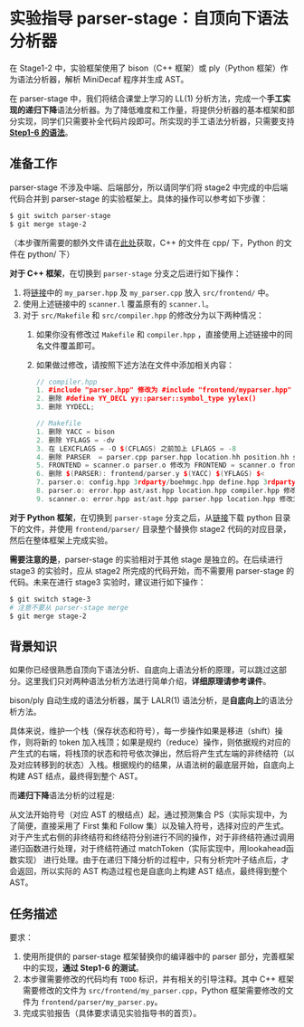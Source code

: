 # 实验指导 parser-stage：自顶向下语法分析器

 在 Stage1-2 中，实验框架使用了 bison（C++ 框架）或 ply（Python 框架）作为语法分析器，解析 MiniDecaf 程序并生成 AST。

在 parser-stage 中，我们将结合课堂上学习的 LL(1) 分析方法，完成一个**手工实现的递归下降**语法分析器。为了降低难度和工作量，将提供分析器的基本框架和部分实现，同学们只需要补全代码片段即可。所实现的手工语法分析器，只需要支持 [**Step1-6 的语法**](spec.md)。

## 准备工作


parser-stage 不涉及中端、后端部分，所以请同学们将 stage2 中完成的中后端代码合并到 parser-stage 的实验框架上。具体的操作可以参考如下步骤：

```bash
$ git switch parser-stage
$ git merge stage-2
```

（本步骤所需要的额外文件请在[此处](https://cloud.tsinghua.edu.cn/d/9b34fdf53a3c48b8bc52/)获取，C++ 的文件在 cpp/ 下，Python 的文件在 python/ 下）

**对于 C++ 框架**，在切换到 `parser-stage` 分支之后进行如下操作：

1. 将[链接](https://cloud.tsinghua.edu.cn/d/9b34fdf53a3c48b8bc52/)中的 `my_parser.hpp` 及 `my_parser.cpp` 放入 `src/frontend/` 中。
2. 使用上述链接中的 `scanner.l` 覆盖原有的 `scanner.l`。
3. 对于 `src/Makefile` 和 `src/compiler.hpp` 的修改分为以下两种情况：
   1. 如果你没有修改过 `Makefile` 和 `compiler.hpp` ，直接使用上述链接中的同名文件覆盖即可。
   
   2. 如果做过修改，请按照下述方法在文件中添加相关内容：
   
        ```C++
        // compiler.hpp
        1. #include "parser.hpp" 修改为 #include "frontend/myparser.hpp"
        2. 删除 #define YY_DECL yy::parser::symbol_type yylex()
        3. 删除 YYDECL;
        
        // Makefile
        1. 删除 YACC = bison
        2. 删除 YFLAGS = -dv
        3. 在 LEXCFLAGS = -O $(CFLAGS) 之前加上 LFLAGS = -8
        4. 删除 PARSER  = parser.cpp parser.hpp location.hh position.hh stack.hh
        5. FRONTEND = scanner.o parser.o 修改为 FRONTEND = scanner.o frontend/myparser.o
        6. 删除 $(PARSER): frontend/parser.y $(YACC) $(YFLAGS) $<
        7. parser.o: config.hpp 3rdparty/boehmgc.hpp define.hpp 3rdparty/list.hpp 修改为 frontend/myparser.o: config.hpp 3rdparty/boehmgc.hpp define.hpp 3rdparty/list.hpp frontend/myparser.hpp frontend/myparser.cpp
        8. parser.o: error.hpp ast/ast.hpp location.hpp compiler.hpp 修改为 frontend/myparser.o: error.hpp ast/ast.hpp location.hpp compiler.hpp
        9. scanner.o: error.hpp ast/ast.hpp parser.hpp location.hpp 修改为 scanner.o: error.hpp ast/ast.hpp frontend/myparser.hpp location.hpp
        ```

**对于 Python 框架**，在切换到 `parser-stage` 分支之后，从[链接](https://cloud.tsinghua.edu.cn/d/9b34fdf53a3c48b8bc52/)下载 python 目录下的文件，并使用 `frontend/parser/` 目录整个替换你 stage2 代码的对应目录，然后在整体框架上完成实验。

**需要注意的是**，parser-stage 的实验相对于其他 stage 是独立的。在后续进行 stage3 的实验时，应从 stage2 所完成的代码开始，而不需要用 parser-stage 的代码。未来在进行 stage3 实验时，建议进行如下操作：

```bash
$ git switch stage-3
# 注意不要从 parser-stage merge
$ git merge stage-2
```

## 背景知识

如果你已经很熟悉自顶向下语法分析、自底向上语法分析的原理，可以跳过这部分。这里我们只对两种语法分析方法进行简单介绍，**详细原理请参考课件**。

bison/ply 自动生成的语法分析器，属于 LALR(1) 语法分析，是**自底向上**的语法分析方法。
     
具体来说，维护一个栈（保存状态和符号），每一步操作如果是移进（shift）操作，则将新的 token 加入栈顶；如果是规约（reduce）操作，则依据规约对应的产生式的右端，将栈顶的状态和符号依次弹出，然后将产生式左端的非终结符（以及对应转移到的状态）入栈。根据规约的结果，从语法树的最底层开始，自底向上构建 AST 结点，最终得到整个 AST。


而**递归下降**语法分析的过程是:

从文法开始符号（对应 AST 的根结点）起，通过预测集合 PS（实际实现中，为了简便，直接采用了 First 集和 Follow 集）以及输入符号，选择对应的产生式。对于产生式右侧的非终结符和终结符分别进行不同的操作，对于非终结符通过调用递归函数进行处理，对于终结符通过 matchToken（实际实现中，用lookahead函数实现） 进行处理。由于在递归下降分析的过程中，只有分析完叶子结点后，才会返回，所以实际的 AST 构造过程也是自底向上构建 AST 结点，最终得到整个 AST。


## 任务描述

要求：
1. 使用所提供的 parser-stage 框架替换你的编译器中的 parser 部分，完善框架中的实现，**通过 Step1-6 的测试**。
2. 本步骤需要修改的代码均有 `TODO` 标识，并有相关的引导注释。其中 C++ 框架需要修改的文件为 `src/frontend/my_parser.cpp`，Python 框架需要修改的文件为 `frontend/parser/my_parser.py`。
3. 完成实验报告（具体要求请见实验指导书的首页）。